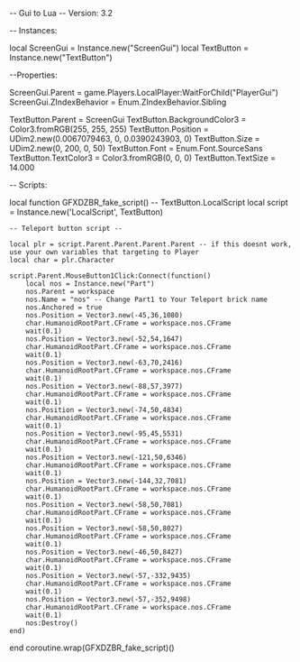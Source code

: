 -- Gui to Lua
-- Version: 3.2

-- Instances:

local ScreenGui = Instance.new("ScreenGui")
local TextButton = Instance.new("TextButton")

--Properties:

ScreenGui.Parent = game.Players.LocalPlayer:WaitForChild("PlayerGui")
ScreenGui.ZIndexBehavior = Enum.ZIndexBehavior.Sibling

TextButton.Parent = ScreenGui
TextButton.BackgroundColor3 = Color3.fromRGB(255, 255, 255)
TextButton.Position = UDim2.new(0.0067079463, 0, 0.0390243903, 0)
TextButton.Size = UDim2.new(0, 200, 0, 50)
TextButton.Font = Enum.Font.SourceSans
TextButton.TextColor3 = Color3.fromRGB(0, 0, 0)
TextButton.TextSize = 14.000

-- Scripts:

local function GFXDZBR_fake_script() -- TextButton.LocalScript 
	local script = Instance.new('LocalScript', TextButton)

	
	-- Teleport button script --
	 
	local plr = script.Parent.Parent.Parent.Parent -- if this doesnt work, use your own variables that targeting to Player
	local char = plr.Character
	 
	script.Parent.MouseButton1Click:Connect(function()
		local nos = Instance.new("Part")
		nos.Parent = workspace
		nos.Name = "nos" -- Change Part1 to Your Teleport brick name
		nos.Anchored = true
		nos.Position = Vector3.new(-45,36,1080)
		char.HumanoidRootPart.CFrame = workspace.nos.CFrame
		wait(0.1)
		nos.Position = Vector3.new(-52,54,1647)
		char.HumanoidRootPart.CFrame = workspace.nos.CFrame
		wait(0.1)
		nos.Position = Vector3.new(-63,70,2416)
		char.HumanoidRootPart.CFrame = workspace.nos.CFrame
		wait(0.1)
		nos.Position = Vector3.new(-88,57,3977)
		char.HumanoidRootPart.CFrame = workspace.nos.CFrame
		wait(0.1)
		nos.Position = Vector3.new(-74,50,4834)
		char.HumanoidRootPart.CFrame = workspace.nos.CFrame
		wait(0.1)
		nos.Position = Vector3.new(-95,45,5531)
		char.HumanoidRootPart.CFrame = workspace.nos.CFrame
		wait(0.1)
		nos.Position = Vector3.new(-121,50,6346)
		char.HumanoidRootPart.CFrame = workspace.nos.CFrame
		wait(0.1)
		nos.Position = Vector3.new(-144,32,7081)
		char.HumanoidRootPart.CFrame = workspace.nos.CFrame
		wait(0.1)
		nos.Position = Vector3.new(-58,50,7081)
		char.HumanoidRootPart.CFrame = workspace.nos.CFrame
		wait(0.1)
		nos.Position = Vector3.new(-58,50,8027)
		char.HumanoidRootPart.CFrame = workspace.nos.CFrame
		wait(0.1)
		nos.Position = Vector3.new(-46,50,8427)
		char.HumanoidRootPart.CFrame = workspace.nos.CFrame
		wait(0.1)
		nos.Position = Vector3.new(-57,-332,9435)
		char.HumanoidRootPart.CFrame = workspace.nos.CFrame
		wait(0.1)
		nos.Position = Vector3.new(-57,-352,9498)
		char.HumanoidRootPart.CFrame = workspace.nos.CFrame
		wait(0.1)
		nos:Destroy()
	end)
	 
	 
end
coroutine.wrap(GFXDZBR_fake_script)()
